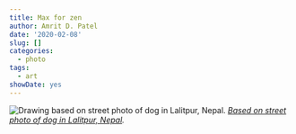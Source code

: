 ```yaml
---
title: Max for zen
author: Amrit D. Patel
date: '2020-02-08'
slug: []
categories:
  - photo
tags:
  - art
showDate: yes
---
```


![Drawing based on street photo of dog in Lalitpur, Nepal.](/posts/2020-02-08-max-for-zen/maxForZen.png)
_[Based on street photo of dog in Lalitpur, Nepal](https://docs.google.com/drawings/d/16hyK9ikrupii05PmNryxebmJNL7Mp0eaRQVAGNLiXPg/edit?usp=sharing)._